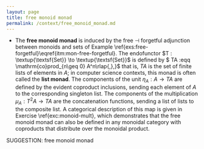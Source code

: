 ```yaml
---
layout: page
title: free monoid monad
permalink: /context/free_monoid_monad.md
---
```

-  The **free monoid monad** is induced by the free $\dashv$ forgetful adjunction between monoids and sets of Example \ref{exs:free-forgetful}\eqref{itm:mon-free-forgetful}. The endofunctor $T : \textup{\textsf{Set}} \to \textup{\textsf{Set}}$ is defined by $ TA :eqq \mathrm{co}prod_{n\geq 0} A^n\rlap{,},}$ that is, $TA$ is the set of finite lists of elements in $A$; in computer science contexts, this monad is often called the **list monad**. The components of the unit $\eta_A : A \to TA$ are defined by the evident coproduct inclusions, sending each element of $A$ to the corresponding singleton list. The components of the multiplication $\mu_A : T^2A \to TA$ are the concatenation functions, sending a list of lists to the composite list. A categorical description of this map is given in Exercise \ref{exc:monoid-mult}, which demonstrates that the free monoid monad can also be defined in any monoidal category with coproducts that distribute over the monoidal product.

SUGGESTION: free monoid monad